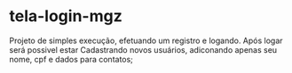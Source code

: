 # tela-login-mgz

Projeto de simples execução, efetuando um registro e logando. 
Após logar será possivel estar Cadastrando novos usuários, adiconando apenas seu nome, cpf e dados para contatos;
